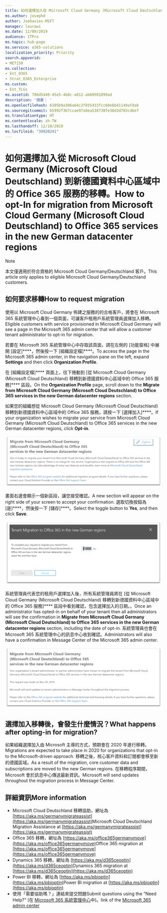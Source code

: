 ```yaml
---
title: 如何選擇加入從 Microsoft Cloud Germany (Microsoft Cloud Deutschland) 到新德國資料中心區域中的 Office 365 服務的移轉。
ms.author: josephd
author: JoeDavies-MSFT
manager: laurawi
ms.date: 12/09/2019
audience: ITPro
ms.topic: hub-page
ms.service: o365-solutions
localization_priority: Priority
search.appverid:
- MET150
ms.collection:
- Ent_O365
- Strat_O365_Enterprise
ms.custom:
- Ent_TLGs
ms.assetid: 706d5449-45e5-4b0c-a012-ab60501899ad
description: '摘要： '
ms.openlocfilehash: 6105b9a386a64c2f855433fcc60ebb41149afdab
ms.sourcegitcommit: b5992f367ccae97a8ea538738fe36d3d703cd6e7
ms.translationtype: HT
ms.contentlocale: zh-TW
ms.lasthandoff: 12/10/2019
ms.locfileid: "39920241"
---
```

# <a name="how-to-opt-in-for-migration-from-microsoft-cloud-germany-microsoft-cloud-deutschland-to-office-365-services-in-the-new-german-datacenter-regions"></a><span data-ttu-id="90c80-103">如何選擇加入從 Microsoft Cloud Germany (Microsoft Cloud Deutschland) 到新德國資料中心區域中的 Office 365 服務的移轉。</span><span class="sxs-lookup"><span data-stu-id="90c80-103">How to opt-In for migration from Microsoft Cloud Germany (Microsoft Cloud Deutschland) to Office 365 services in the new German datacenter regions</span></span>

>[!Note]
><span data-ttu-id="90c80-104">本文僅適用於符合資格的 Microsoft Cloud Germany/Deutschland 客戶。</span><span class="sxs-lookup"><span data-stu-id="90c80-104">This article only applies to eligible Microsoft Cloud Germany/Deutschland customers.</span></span>
>

## <a name="how-to-request-migration"></a><span data-ttu-id="90c80-105">如何要求移轉</span><span class="sxs-lookup"><span data-stu-id="90c80-105">How to request migration</span></span>

<span data-ttu-id="90c80-106">使用以 Microsoft Cloud Germany 佈建之服務的的合格客戶，將會在 Microsoft 365 系統管理中心看到一個頁面，可讓客戶租用戶系統管理員選擇加入移轉。</span><span class="sxs-lookup"><span data-stu-id="90c80-106">Eligible customers with service provisioned in Microsoft Cloud Germany will see a page in the Microsoft 365 admin center that will allow a customer tenant administrator to opt-in for migration.</span></span>

<span data-ttu-id="90c80-107">若要在 Microsoft 365 系統管理中心中存取該頁面，請在左側的 [功能窗格] 中展開 [設定]\*\*\*\*，然後按一下 [組織設定檔]\*\*\*\*。</span><span class="sxs-lookup"><span data-stu-id="90c80-107">To access the page in the Microsoft 365 admin center, in the navigation pane on the left, expand **Settings** and then click **Organization Profile**.</span></span>

<span data-ttu-id="90c80-108">在 [組織設定檔]\*\*\*\* 頁面上，往下捲動到 [從 Microsoft Cloud Germany (Microsoft Cloud Deutschland) 移轉到新德國資料中心區域中的 Office 365 服務]\*\*\*\* 區段。</span><span class="sxs-lookup"><span data-stu-id="90c80-108">On the **Organization Profile** page, scroll down to the **Migrate from Microsoft Cloud Germany (Microsoft Cloud Deutschland) to Office 365 services in the new German datacenter regions** section.</span></span>

<span data-ttu-id="90c80-109">如果您的組織想從 Microsoft Cloud Germany (Microsoft Cloud Deutschland) 移轉到新德國資料中心區域中的 Office 365 服務，請按一下 [選擇加入]\*\*\*\*。</span><span class="sxs-lookup"><span data-stu-id="90c80-109">If your organization wishes to migrate your service from Microsoft Cloud Germany (Microsoft Cloud Deutschland) to Office 365 services in the new German datacenter regions, click **Opt-in**.</span></span>
 
![選擇加入簡介](./media/ms-cloud-germany-migration-opt-in/tenant-migration.png)

<span data-ttu-id="90c80-111">畫面右邊會顯示一個新區段，讓您接受確認。</span><span class="sxs-lookup"><span data-stu-id="90c80-111">A new section will appear on the right side of your screen to accept your confirmation.</span></span> <span data-ttu-id="90c80-112">選取切換按鈕為 [是]\*\*\*\*，然後按一下 [儲存]\*\*\*\*。</span><span class="sxs-lookup"><span data-stu-id="90c80-112">Select the toggle button to **Yes**, and then click **Save**.</span></span>
 
![選擇加入接受](./media/ms-cloud-germany-migration-opt-in/tenant-migration-new-regions.png)

<span data-ttu-id="90c80-114">系統管理員代表您的租用戶選擇加入後，所有系統管理員將在 [從 Microsoft Cloud Germany (Microsoft Cloud Deutschland) 移轉到新德國資料中心區域中的 Office 365 服務]\*\*\*\* 區段中看到確認，包含選擇加入的日期。。</span><span class="sxs-lookup"><span data-stu-id="90c80-114">Once an administrator has opted-in on behalf of your tenant then all administrators will see the confirmation in **Migrate from Microsoft Cloud Germany (Microsoft Cloud Deutschland) to Office 365 services in the new German datacenter regions** section, including the date of opt-in.</span></span> <span data-ttu-id="90c80-115">系統管理員也會在 Microsoft 365 系統管理中心的訊息中心收到確認。</span><span class="sxs-lookup"><span data-stu-id="90c80-115">Administrators will also have a confirmation in Message Center of the Microsoft 365 admin center.</span></span> 
 
![選擇加入確認](./media/ms-cloud-germany-migration-opt-in/tenant-migration2.png)

## <a name="what-happens-after-opting-in-for-migration"></a><span data-ttu-id="90c80-117">選擇加入移轉後，會發生什麼情況？</span><span class="sxs-lookup"><span data-stu-id="90c80-117">What happens after opting-in for migration?</span></span>

<span data-ttu-id="90c80-118">如果組織選擇加入由 Microsoft 主導的方式，預期會在 2020 年進行移轉。</span><span class="sxs-lookup"><span data-stu-id="90c80-118">Migrations are expected to take place in 2020 for organizations that opt-in to the Microsoft-driven approach.</span></span>  <span data-ttu-id="90c80-119">移轉之後，核心客戶資料和訂閱都會移至新的德國區域。</span><span class="sxs-lookup"><span data-stu-id="90c80-119">As a result of the migration, core customer data and subscriptions are moved to the new German regions.</span></span>  <span data-ttu-id="90c80-120">在移轉程序期間，Microsoft 會於訊息中心傳送最新資訊。</span><span class="sxs-lookup"><span data-stu-id="90c80-120">Microsoft will send updates throughout the migration process in Message Center.</span></span>

## <a name="more-information"></a><span data-ttu-id="90c80-121">詳細資訊</span><span class="sxs-lookup"><span data-stu-id="90c80-121">More information</span></span>

- <span data-ttu-id="90c80-122">Microsoft Cloud Deutschland 移轉協助，網址為 [https://aka.ms/germanymigrateassist](https://aka.ms/germanymigrateassist)</span><span class="sxs-lookup"><span data-stu-id="90c80-122">Microsoft Cloud Deutschland Migration Assistance at [https://aka.ms/germanymigrateassist](https://aka.ms/germanymigrateassist)</span></span>
- <span data-ttu-id="90c80-123">Office 365 移轉，網址為 [https://aka.ms/office365germanymove](https://aka.ms/office365germanymove)</span><span class="sxs-lookup"><span data-stu-id="90c80-123">Office 365 migration at [https://aka.ms/office365germanymove](https://aka.ms/office365germanymove)</span></span>
- <span data-ttu-id="90c80-124">Dynamics 365 移轉，網址為 [https://aka.ms/d365ceoptin](https://aka.ms/d365ceoptin)</span><span class="sxs-lookup"><span data-stu-id="90c80-124">Dynamics 365 migration at [https://aka.ms/d365ceoptin](https://aka.ms/d365ceoptin)</span></span>
- <span data-ttu-id="90c80-125">Power BI 移轉，網址為 [https://aka.ms/pbioptin](https://aka.ms/pbioptin)</span><span class="sxs-lookup"><span data-stu-id="90c80-125">Power BI migration at [https://aka.ms/pbioptin](https://aka.ms/pbioptin)</span></span>
- <span data-ttu-id="90c80-126">使用「需要協助嗎？」連結來提交問題</span><span class="sxs-lookup"><span data-stu-id="90c80-126">Submit questions using the “Need Help?”</span></span> <span data-ttu-id="90c80-127">(在 [Microsoft 365 系統管理中心](https://portal.office.de/)中)。</span><span class="sxs-lookup"><span data-stu-id="90c80-127">link of the [Microsoft 365 admin center](https://portal.office.de/)</span></span>
